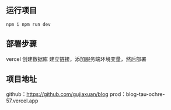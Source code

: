 ## 运行项目
`
npm i
npm run dev
`

## 部署步骤
vercel 创建数据库 
建立链接，添加服务端环境变量，然后部署 

## 项目地址
github：https://github.com/gujiaxuan/blog 
prod：blog-tau-ochre-57.vercel.app 